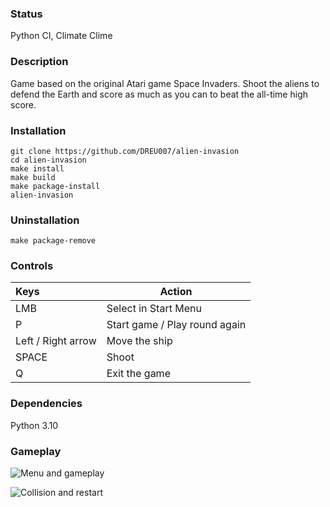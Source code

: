 ### Status
Python CI, Climate Clime

### Description
Game based on the original Atari game Space Invaders. Shoot the aliens to defend the Earth and score as much as you can to beat the all-time high score.

### Installation
```
git clone https://github.com/DREU007/alien-invasion
cd alien-invasion
make install
make build
make package-install
alien-invasion
```

### Uninstallation
```
make package-remove
```

### Controls
| Keys               | Action                        |
|:-------------------|-------------------------------|
| LMB                | Select in Start Menu          |
| P                  | Start game / Play round again |
| Left / Right arrow | Move the ship                 |
| SPACE              | Shoot                         |
| Q                  | Exit the game                 |


### Dependencies
Python 3.10

### Gameplay
![Menu and gameplay](https://github.com/DREU007/alien-invasion/preview/start.gif
"Menu and gameplay")

![Collision and restart](https://github.com/DREU007/alien-invasion/preview/end.gif
"Collision and restart")
